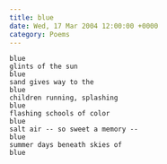 ```yaml
---
title: blue
date: Wed, 17 Mar 2004 12:00:00 +0000
category: Poems
---
```


    blue  
    glints of the sun  
    blue  
    sand gives way to the  
    blue  
    children running, splashing  
    blue  
    flashing schools of color  
    blue  
    salt air -- so sweet a memory --  
    blue  
    summer days beneath skies of  
    blue


